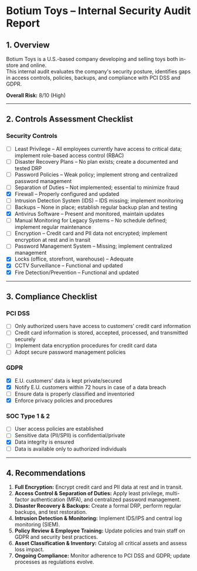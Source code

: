 # Botium Toys – Internal Security Audit Report

## 1. Overview
Botium Toys is a U.S.-based company developing and selling toys both in-store and online.  
This internal audit evaluates the company's security posture, identifies gaps in access controls, policies, backups, and compliance with PCI DSS and GDPR.

**Overall Risk:** 8/10 (High)  

---

## 2. Controls Assessment Checklist

### Security Controls
- [ ] Least Privilege – All employees currently have access to critical data; implement role-based access control (RBAC)
- [ ] Disaster Recovery Plans – No plan exists; create a documented and tested DRP
- [ ] Password Policies – Weak policy; implement strong and centralized password management
- [ ] Separation of Duties – Not implemented; essential to minimize fraud
- [x] Firewall – Properly configured and updated
- [ ] Intrusion Detection System (IDS) – IDS missing; implement monitoring
- [ ] Backups – None in place; establish regular backup plan and testing
- [x] Antivirus Software – Present and monitored, maintain updates
- [ ] Manual Monitoring for Legacy Systems – No schedule defined; implement regular maintenance
- [ ] Encryption – Credit card and PII data not encrypted; implement encryption at rest and in transit
- [ ] Password Management System – Missing; implement centralized management
- [x] Locks (office, storefront, warehouse) – Adequate
- [x] CCTV Surveillance – Functional and updated
- [x] Fire Detection/Prevention – Functional and updated

---

## 3. Compliance Checklist

### PCI DSS
- [ ] Only authorized users have access to customers’ credit card information
- [ ] Credit card information is stored, accepted, processed, and transmitted securely
- [ ] Implement data encryption procedures for credit card data
- [ ] Adopt secure password management policies

### GDPR
- [x] E.U. customers’ data is kept private/secured
- [x] Notify E.U. customers within 72 hours in case of a data breach
- [ ] Ensure data is properly classified and inventoried
- [x] Enforce privacy policies and procedures

### SOC Type 1 & 2
- [ ] User access policies are established
- [ ] Sensitive data (PII/SPII) is confidential/private
- [x] Data integrity is ensured
- [ ] Data is available only to authorized individuals

---

## 4. Recommendations

1. **Full Encryption:** Encrypt credit card and PII data at rest and in transit.
2. **Access Control & Separation of Duties:** Apply least privilege, multi-factor authentication (MFA), and centralized password management.
3. **Disaster Recovery & Backups:** Create a formal DRP, perform regular backups, and test restoration.
4. **Intrusion Detection & Monitoring:** Implement IDS/IPS and central log monitoring (SIEM).
5. **Policy Review & Employee Training:** Update policies and train staff on GDPR and security best practices.
6. **Asset Classification & Inventory:** Catalog all critical assets and assess loss impact.
7. **Ongoing Compliance:** Monitor adherence to PCI DSS and GDPR; update processes as regulations evolve.
